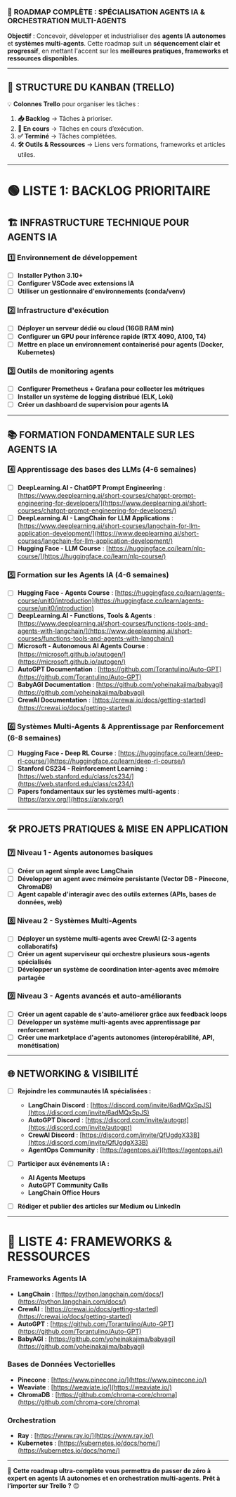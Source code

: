 ### 🚀 **ROADMAP COMPLÈTE : SPÉCIALISATION AGENTS IA & ORCHESTRATION MULTI-AGENTS**  
**Objectif** : Concevoir, développer et industrialiser des **agents IA autonomes** et **systèmes multi-agents**. Cette roadmap suit un **séquencement clair et progressif**, en mettant l'accent sur les **meilleures pratiques, frameworks et ressources disponibles**.  

---

## **📌 STRUCTURE DU KANBAN (TRELLO)**  
💡 **Colonnes Trello** pour organiser les tâches :  
1. **📥 Backlog** → Tâches à prioriser.  
2. **🔄 En cours** → Tâches en cours d’exécution.  
3. **✅ Terminé** → Tâches complétées.  
4. **🛠️ Outils & Ressources** → Liens vers formations, frameworks et articles utiles.  

---

# **🟢 LISTE 1: BACKLOG PRIORITAIRE**  
## **🏗️ INFRASTRUCTURE TECHNIQUE POUR AGENTS IA**  
### **1️⃣ Environnement de développement**
- [ ] **Installer Python 3.10+**  
- [ ] **Configurer VSCode avec extensions IA**  
- [ ] **Utiliser un gestionnaire d'environnements (conda/venv)**  

### **2️⃣ Infrastructure d'exécution**
- [ ] **Déployer un serveur dédié ou cloud (16GB RAM min)**  
- [ ] **Configurer un GPU pour inférence rapide (RTX 4090, A100, T4)**  
- [ ] **Mettre en place un environnement containerisé pour agents (Docker, Kubernetes)**  

### **3️⃣ Outils de monitoring agents**
- [ ] **Configurer Prometheus + Grafana pour collecter les métriques**  
- [ ] **Installer un système de logging distribué (ELK, Loki)**  
- [ ] **Créer un dashboard de supervision pour agents IA**  

---
## 📚 FORMATION FONDAMENTALE SUR LES AGENTS IA

### 4️⃣ Apprentissage des bases des LLMs (4-6 semaines)
- [ ] **DeepLearning.AI - ChatGPT Prompt Engineering** : [https://www.deeplearning.ai/short-courses/chatgpt-prompt-engineering-for-developers/](https://www.deeplearning.ai/short-courses/chatgpt-prompt-engineering-for-developers/)
- [ ] **DeepLearning.AI - LangChain for LLM Applications** : [https://www.deeplearning.ai/short-courses/langchain-for-llm-application-development/](https://www.deeplearning.ai/short-courses/langchain-for-llm-application-development/)
- [ ] **Hugging Face - LLM Course** : [https://huggingface.co/learn/nlp-course/](https://huggingface.co/learn/nlp-course/)

### 5️⃣ Formation sur les Agents IA (4-6 semaines)
- [ ] **Hugging Face - Agents Course** : [https://huggingface.co/learn/agents-course/unit0/introduction](https://huggingface.co/learn/agents-course/unit0/introduction)
- [ ] **DeepLearning.AI - Functions, Tools & Agents** : [https://www.deeplearning.ai/short-courses/functions-tools-and-agents-with-langchain/](https://www.deeplearning.ai/short-courses/functions-tools-and-agents-with-langchain/)
- [ ] **Microsoft - Autonomous AI Agents Course** : [https://microsoft.github.io/autogen/](https://microsoft.github.io/autogen/)
- [ ] **AutoGPT Documentation** : [https://github.com/Torantulino/Auto-GPT](https://github.com/Torantulino/Auto-GPT)
- [ ] **BabyAGI Documentation** : [https://github.com/yoheinakajima/babyagi](https://github.com/yoheinakajima/babyagi)
- [ ] **CrewAI Documentation** : [https://crewai.io/docs/getting-started](https://crewai.io/docs/getting-started)

### 6️⃣ Systèmes Multi-Agents & Apprentissage par Renforcement (6-8 semaines)
- [ ] **Hugging Face - Deep RL Course** : [https://huggingface.co/learn/deep-rl-course/](https://huggingface.co/learn/deep-rl-course/)
- [ ] **Stanford CS234 - Reinforcement Learning** : [https://web.stanford.edu/class/cs234/](https://web.stanford.edu/class/cs234/)
- [ ] **Papers fondamentaux sur les systèmes multi-agents** : [https://arxiv.org/](https://arxiv.org/)

---

## **🛠️ PROJETS PRATIQUES & MISE EN APPLICATION**  
### **7️⃣ Niveau 1 - Agents autonomes basiques**
- [ ] **Créer un agent simple avec LangChain**  
- [ ] **Développer un agent avec mémoire persistante (Vector DB - Pinecone, ChromaDB)**  
- [ ] **Agent capable d'interagir avec des outils externes (APIs, bases de données, web)**  

### **8️⃣ Niveau 2 - Systèmes Multi-Agents**
- [ ] **Déployer un système multi-agents avec CrewAI (2-3 agents collaboratifs)**  
- [ ] **Créer un agent superviseur qui orchestre plusieurs sous-agents spécialisés**  
- [ ] **Développer un système de coordination inter-agents avec mémoire partagée**  

### **9️⃣ Niveau 3 - Agents avancés et auto-améliorants**
- [ ] **Créer un agent capable de s'auto-améliorer grâce aux feedback loops**  
- [ ] **Développer un système multi-agents avec apprentissage par renforcement**  
- [ ] **Créer une marketplace d'agents autonomes (interopérabilité, API, monétisation)**  

---

## **🌐 NETWORKING & VISIBILITÉ**
- [ ] **Rejoindre les communautés IA spécialisées :**
  - **LangChain Discord** : [https://discord.com/invite/6adMQxSpJS](https://discord.com/invite/6adMQxSpJS)  
  - **AutoGPT Discord** : [https://discord.com/invite/autogpt](https://discord.com/invite/autogpt)  
  - **CrewAI Discord** : [https://discord.com/invite/QfUgdgX33B](https://discord.com/invite/QfUgdgX33B)  
  - **AgentOps Community** : [https://agentops.ai/](https://agentops.ai/)  

- [ ] **Participer aux événements IA :**
  - **AI Agents Meetups**  
  - **AutoGPT Community Calls**  
  - **LangChain Office Hours**  

- [ ] **Rédiger et publier des articles sur Medium ou LinkedIn**  

---

# **📌 LISTE 4: FRAMEWORKS & RESSOURCES**
### **Frameworks Agents IA**
- **LangChain** : [https://python.langchain.com/docs/](https://python.langchain.com/docs/)  
- **CrewAI** : [https://crewai.io/docs/getting-started](https://crewai.io/docs/getting-started)  
- **AutoGPT** : [https://github.com/Torantulino/Auto-GPT](https://github.com/Torantulino/Auto-GPT)  
- **BabyAGI** : [https://github.com/yoheinakajima/babyagi](https://github.com/yoheinakajima/babyagi)  

### **Bases de Données Vectorielles**
- **Pinecone** : [https://www.pinecone.io/](https://www.pinecone.io/)  
- **Weaviate** : [https://weaviate.io/](https://weaviate.io/)  
- **ChromaDB** : [https://github.com/chroma-core/chroma](https://github.com/chroma-core/chroma)  

### **Orchestration**
- **Ray** : [https://www.ray.io/](https://www.ray.io/)  
- **Kubernetes** : [https://kubernetes.io/docs/home/](https://kubernetes.io/docs/home/)  

---

🚀 **Cette roadmap ultra-complète vous permettra de passer de zéro à expert en agents IA autonomes et en orchestration multi-agents.** **Prêt à l’importer sur Trello ?** 😊
